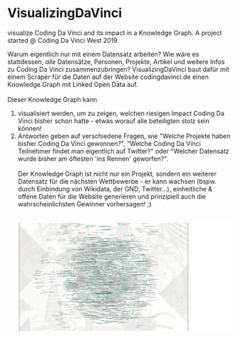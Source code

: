 # VisualizingDaVinci
visualize Coding Da Vinci and its impact in a Knowledge Graph. A project started @ Coding Da Vinci West 2019.

Warum eigentlich nur mit einem Datensatz arbeiten? Wie wäre es stattdessen, _alle_ Datensätze, Personen, Projekte, Artikel und weitere Infos zu Coding Da Vinci zusammenzubringen? VisualizingDaVinci baut dafür mit einem Scraper für die Daten auf der Website codingdavinci.de einen Knowledge Graph mit Linked Open Data auf. 
<br><br>
Dieser Knowledge Graph kann<br>
1) visualisiert werden, um zu zeigen, welchen riesigen Impact Coding Da Vinci bisher schon hatte - etwas worauf alle beteiligten stolz sein können!<br>
2) Antworten geben auf verschiedene Fragen, wie "Welche Projekte haben bisher Coding Da Vinci gewonnen?", "Welche Coding Da Vinci Teilnehmer findet man eigentlich auf Twitter?" oder "Welcher Datensatz wurde bisher am öftesten 'ins Rennen' geworfen?".
<br><br>
Der Knowledge Graph ist nicht nur ein Projekt, sondern ein weiterer Datensatz für die nächsten Wettbewerbe - er kann wachsen (bspw. durch Einbindung von Wikidata, der GND, Twitter...), einheitliche & offene Daten für die Website generieren und prinzipiell auch die wahrscheinlichsten Gewinner vorhersagen! ;)
<br><br><br>
![Knowledge Graph](https://github.com/LuisMossburger/VisualizingDaVinci/blob/master/KnowledgeGraph.png)
